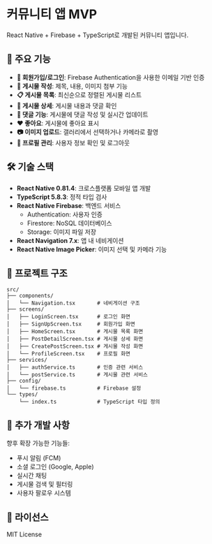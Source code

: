 # 커뮤니티 앱 MVP

React Native + Firebase + TypeScript로 개발된 커뮤니티 앱입니다.

## 🚀 주요 기능

- **🔐 회원가입/로그인**: Firebase Authentication을 사용한 이메일 기반 인증
- **📝 게시물 작성**: 제목, 내용, 이미지 첨부 기능
- **📋 게시물 목록**: 최신순으로 정렬된 게시물 리스트
- **👀 게시물 상세**: 게시물 내용과 댓글 확인
- **💬 댓글 기능**: 게시물에 댓글 작성 및 실시간 업데이트
- **❤️ 좋아요**: 게시물에 좋아요 표시
- **📷 이미지 업로드**: 갤러리에서 선택하거나 카메라로 촬영
- **👤 프로필 관리**: 사용자 정보 확인 및 로그아웃

## 🛠 기술 스택

- **React Native 0.81.4**: 크로스플랫폼 모바일 앱 개발
- **TypeScript 5.8.3**: 정적 타입 검사
- **React Native Firebase**: 백엔드 서비스
  - Authentication: 사용자 인증
  - Firestore: NoSQL 데이터베이스
  - Storage: 이미지 파일 저장
- **React Navigation 7.x**: 앱 내 네비게이션
- **React Native Image Picker**: 이미지 선택 및 카메라 기능

## 📁 프로젝트 구조

```
src/
├── components/
│   └── Navigation.tsx       # 네비게이션 구조
├── screens/
│   ├── LoginScreen.tsx      # 로그인 화면
│   ├── SignUpScreen.tsx     # 회원가입 화면
│   ├── HomeScreen.tsx       # 게시물 목록 화면
│   ├── PostDetailScreen.tsx # 게시물 상세 화면
│   ├── CreatePostScreen.tsx # 게시물 작성 화면
│   └── ProfileScreen.tsx    # 프로필 화면
├── services/
│   ├── authService.ts       # 인증 관련 서비스
│   └── postService.ts       # 게시물 관련 서비스
├── config/
│   └── firebase.ts          # Firebase 설정
└── types/
    └── index.ts             # TypeScript 타입 정의
```

## 📝 추가 개발 사항

향후 확장 가능한 기능들:
- 푸시 알림 (FCM)
- 소셜 로그인 (Google, Apple)
- 실시간 채팅
- 게시물 검색 및 필터링
- 사용자 팔로우 시스템

## 📄 라이선스

MIT License